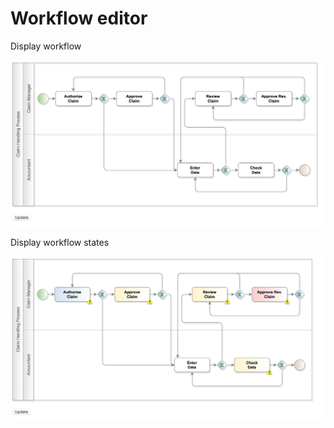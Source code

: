 # Workflow editor

Display workflow

![Select region](../images/examples/workflow/workflow-1.png "Select region")

Display workflow states

![Select region](../images/examples/workflow/workflow-2.png "Select region")
